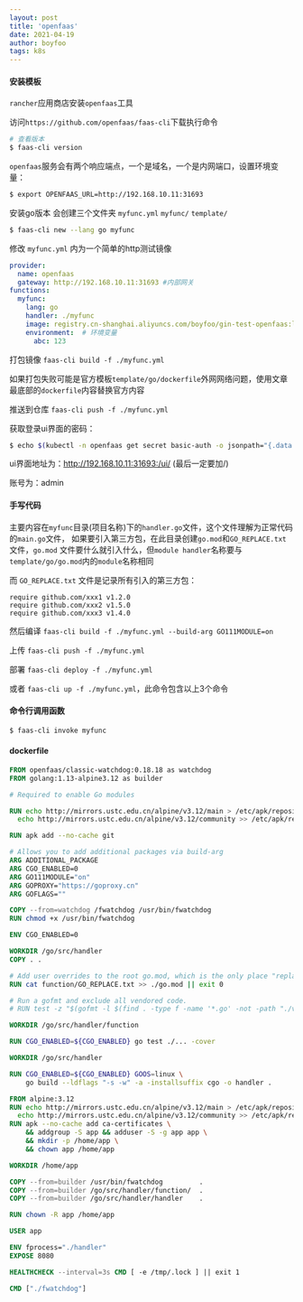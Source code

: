 ```yaml
---
layout: post
title: 'openfaas'
date: 2021-04-19
author: boyfoo
tags: k8s
---
```


#### 安装模板

`rancher`应用商店安装`openfaas`工具

访问`https://github.com/openfaas/faas-cli`下载执行命令


```bash
# 查看版本
$ faas-cli version
```

`openfaas`服务会有两个响应端点，一个是域名，一个是内网端口，设置环境变量：

```bash
$ export OPENFAAS_URL=http://192.168.10.11:31693
```

安装go版本 会创建三个文件夹 `myfunc.yml` `myfunc/` `template/`

```bash
$ faas-cli new --lang go myfunc
```

修改 `myfunc.yml` 内为一个简单的http测试镜像

```yaml
provider:
  name: openfaas
  gateway: http://192.168.10.11:31693 #内部网关
functions:
  myfunc:
    lang: go
    handler: ./myfunc
    image: registry.cn-shanghai.aliyuncs.com/boyfoo/gin-test-openfaas:latest    # 该项目打包后的镜像名称
    environment:  # 环境变量
      abc: 123
```

打包镜像 `faas-cli build -f ./myfunc.yml`

如果打包失败可能是官方模板`template/go/dockerfile`外网网络问题，使用文章最底部的`dockerfile`内容替换官方内容

推送到仓库 `faas-cli push -f ./myfunc.yml`

获取登录ui界面的密码：

```bash
$ echo $(kubectl -n openfaas get secret basic-auth -o jsonpath="{.data.basic-auth-password}" | base64 --decode)
```

ui界面地址为：http://192.168.10.11:31693:/ui/       (最后一定要加/)

账号为：admin


#### 手写代码

主要内容在`myfunc`目录(项目名称)下的`handler.go`文件，这个文件理解为正常代码的`main.go`文件，
如果要引入第三方包，在此目录创建`go.mod`和`GO_REPLACE.txt`文件，`go.mod` 文件要什么就引入什么，但`module handler`名称要与`template/go/go.mod`内的`module`名称相同

而 `GO_REPLACE.txt` 文件是记录所有引入的第三方包：

```
require github.com/xxx1 v1.2.0
require github.com/xxx2 v1.5.0
require github.com/xxx3 v1.4.0
```

然后编译 `faas-cli build -f ./myfunc.yml --build-arg GO111MODULE=on`

上传 `faas-cli push -f ./myfunc.yml`

部署 `faas-cli deploy -f ./myfunc.yml`

或者 `faas-cli up -f ./myfunc.yml`，此命令包含以上3个命令


#### 命令行调用函数

```bash
$ faas-cli invoke myfunc
```















#### dockerfile

```dockerfile
FROM openfaas/classic-watchdog:0.18.18 as watchdog
FROM golang:1.13-alpine3.12 as builder

# Required to enable Go modules

RUN echo http://mirrors.ustc.edu.cn/alpine/v3.12/main > /etc/apk/repositories && \
  echo http://mirrors.ustc.edu.cn/alpine/v3.12/community >> /etc/apk/repositories

RUN apk add --no-cache git

# Allows you to add additional packages via build-arg
ARG ADDITIONAL_PACKAGE
ARG CGO_ENABLED=0
ARG GO111MODULE="on"
ARG GOPROXY="https://goproxy.cn"
ARG GOFLAGS=""

COPY --from=watchdog /fwatchdog /usr/bin/fwatchdog
RUN chmod +x /usr/bin/fwatchdog

ENV CGO_ENABLED=0

WORKDIR /go/src/handler
COPY . .

# Add user overrides to the root go.mod, which is the only place "replace" can be used
RUN cat function/GO_REPLACE.txt >> ./go.mod || exit 0

# Run a gofmt and exclude all vendored code.
# RUN test -z "$(gofmt -l $(find . -type f -name '*.go' -not -path "./vendor/*" -not -path "./function/vendor/*"))" || { echo "Run \"gofmt -s -w\" on your Golang code"; exit 1; }

WORKDIR /go/src/handler/function

RUN CGO_ENABLED=${CGO_ENABLED} go test ./... -cover

WORKDIR /go/src/handler

RUN CGO_ENABLED=${CGO_ENABLED} GOOS=linux \
    go build --ldflags "-s -w" -a -installsuffix cgo -o handler .

FROM alpine:3.12
RUN echo http://mirrors.ustc.edu.cn/alpine/v3.12/main > /etc/apk/repositories && \
  echo http://mirrors.ustc.edu.cn/alpine/v3.12/community >> /etc/apk/repositories
RUN apk --no-cache add ca-certificates \
    && addgroup -S app && adduser -S -g app app \
    && mkdir -p /home/app \
    && chown app /home/app

WORKDIR /home/app

COPY --from=builder /usr/bin/fwatchdog         .
COPY --from=builder /go/src/handler/function/  .
COPY --from=builder /go/src/handler/handler    .

RUN chown -R app /home/app

USER app

ENV fprocess="./handler"
EXPOSE 8080

HEALTHCHECK --interval=3s CMD [ -e /tmp/.lock ] || exit 1

CMD ["./fwatchdog"]

```